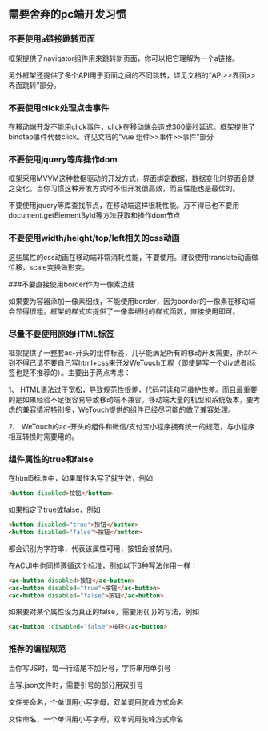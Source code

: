 ## 需要舍弃的pc端开发习惯

### 不要使用a链接跳转页面

框架提供了navigator组件用来跳转新页面，你可以把它理解为一个a链接。

另外框架还提供了多个API用于页面之间的不同跳转，详见文档的“API>>界面>>界面跳转”部分。

### 不要使用click处理点击事件

在移动端开发不能用click事件，click在移动端会造成300毫秒延迟。框架提供了bindtap事件代替click。详见文档的“vue 组件>>事件>>事件”部分

### 不要使用jquery等库操作dom

框架采用MVVM这种数据驱动的开发方式，界面绑定数据，数据变化时界面会随之变化。当你习惯这种开发方式时不但开发很高效，而且性能也是最优的。

不要使用jquery等库查找节点，在移动端这样很耗性能。万不得已也不要用document.getElementById等方法获取和操作dom节点

### 不要使用width/height/top/left相关的css动画

这些属性的css动画在移动端非常消耗性能，不要使用。建议使用translate动画做位移，scale变换做形变。

###不要直接使用border作为一像素边线

如果要为容器添加一像素细线，不能使用border，因为border的一像素在移动端会显得很粗。框架的样式库提供了一像素细线的样式函数，直接使用即可。


### 尽量不要使用原始HTML标签

框架提供了一整套ac-开头的组件标签，几乎能满足所有的移动开发需要，所以不到不得已请不要自己写html+css来开发WeTouch工程（即使是写一个div或者i标签也是不推荐的）。主要出于两点考虑：

1、 HTML语法过于宽松，导致规范性很差，代码可读和可维护性差。而且最重要的是如果经验不足很容易导致移动端不兼容。移动端大量的机型和系统版本，要考虑的兼容情况特别多，WeTouch提供的组件已经尽可能的做了兼容处理。

2、 WeTouch的ac-开头的组件和微信/支付宝小程序拥有统一的规范，与小程序相互转换时需要用的。

### 组件属性的true和false

在html5标准中，如果属性名写了就生效，例如

```html
<button disabled>按钮</button>
```

如果指定了true或false，例如

```html
<button disabled="true">按钮</button>
<button disabled="false">按钮</button>
```

都会识别为字符串，代表该属性可用，按钮会被禁用。

在ACUI中也同样遵循这个标准，例如以下3种写法作用一样：

```html
<ac-button disabled>按钮</ac-button>
<ac-button disabled="true">按钮</ac-button>
<ac-button disabled="false">按钮</ac-button>
```

如果要对某个属性设为真正的false，需要用{{ }}的写法，例如

```html
<ac-button :disabled="false">按钮</ac-button>
```

### 推荐的编程规范

当你写JS时，每一行结尾不加分号，字符串用单引号

当写.json文件时，需要引号的部分用双引号

文件夹命名，个单词用小写字母，双单词用驼峰方式命名

文件命名，一个单词用小写字母，双单词用驼峰方式命名
